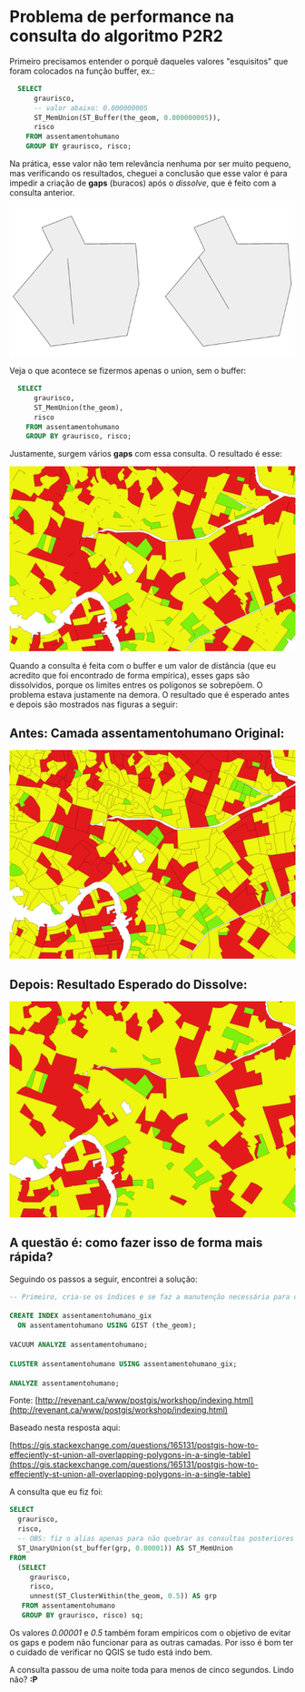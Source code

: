 # Problema de performance na consulta do algoritmo P2R2

Primeiro precisamos entender o porquê daqueles valores "esquisitos" que foram colocados na função buffer, ex.:

```sql
  SELECT
      graurisco,
      -- valor abaixo: 0.000000005
      ST_MemUnion(ST_Buffer(the_geom, 0.000000005)),
      risco
    FROM assentamentohumano
    GROUP BY graurisco, risco;
```

Na prática, esse valor não tem relevância nenhuma por ser muito pequeno, mas verificando os resultados, cheguei
a conclusão que esse valor é para impedir a criação de **gaps** (buracos) após o *dissolve*, que é feito com a consulta anterior.


![alt gaps](img/gaps2.png)



Veja o que acontece se fizermos apenas o union, sem o buffer:

```sql
  SELECT
      graurisco,
      ST_MemUnion(the_geom),
      risco
    FROM assentamentohumano
    GROUP BY graurisco, risco;
```


Justamente, surgem vários **gaps** com essa consulta. O resultado é esse:

![alt gaps](img/gaps.png)


Quando a consulta é feita com o buffer e um valor de distância (que eu acredito que foi encontrado de forma empírica), esses gaps são dissolvidos, porque os limites entres os polígonos se sobrepõem. O problema estava justamente na demora. O resultado que é esperado antes e depois são mostrados nas figuras a seguir:


## Antes: Camada assentamentohumano Original:

![alt antes](img/assentamento_humano.png)

## Depois: Resultado Esperado do Dissolve:

![alt depois](img/resultado.png)


## A questão é: como fazer isso de forma mais rápida?

Seguindo os passos a seguir, encontrei a solução:


```sql
-- Primeiro, cria-se os índices e se faz a manutenção necessária para o seu correto funcionamento:

CREATE INDEX assentamentohumano_gix
  ON assentamentohumano USING GIST (the_geom);

VACUUM ANALYZE assentamentohumano;

CLUSTER assentamentohumano USING assentamentohumano_gix;

ANALYZE assentamentohumano;

```

Fonte: [http://revenant.ca/www/postgis/workshop/indexing.html](http://revenant.ca/www/postgis/workshop/indexing.html)

Baseado nesta resposta aqui:

[https://gis.stackexchange.com/questions/165131/postgis-how-to-effeciently-st-union-all-overlapping-polygons-in-a-single-table](https://gis.stackexchange.com/questions/165131/postgis-how-to-effeciently-st-union-all-overlapping-polygons-in-a-single-table)


A consulta que eu fiz foi:

```sql
SELECT
  graurisco,
  risco,
  -- OBS: fiz o alias apenas para não quebrar as consultas posteriores já existentes:
  ST_UnaryUnion(st_buffer(grp, 0.00001)) AS ST_MemUnion
FROM
  (SELECT
     graurisco,
     risco,
     unnest(ST_ClusterWithin(the_geom, 0.5)) AS grp
   FROM assentamentohumano
   GROUP BY graurisco, risco) sq;

```

Os valores *0.00001* e *0.5* também foram empíricos com o objetivo de evitar os gaps e podem não funcionar para as outras camadas. Por isso é bom ter o cuidado de verificar no QGIS se tudo está indo bem.

A consulta passou de uma noite toda para menos de cinco segundos. Lindo não? **:P**

